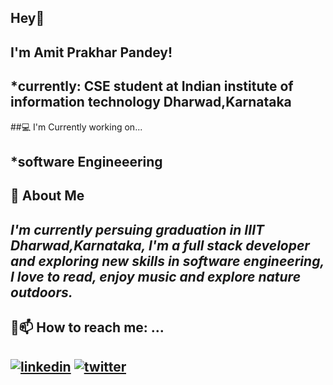 ## Hey👋
I'm Amit Prakhar Pandey!
---
*currently: CSE student at Indian institute of information technology Dharwad,Karnataka
---
##💻 I'm Currently working on...

*software Engineeering
---
## 🚀 About Me
*I'm currently persuing graduation in IIIT Dharwad,Karnataka, I'm a full stack  developer and exploring new skills in software engineering, I love to read, enjoy music and explore nature outdoors.*
---
## 🔗📫 How to reach me: ...
[![linkedin](https://img.shields.io/badge/linkedin-0A66C2?style=for-the-badge&logo=linkedin&logoColor=white)](https://www.linkedin.com/in/amit-prakhar-pandey-b537851b0/)
[![twitter](https://img.shields.io/badge/twitter-1DA1F2?style=for-the-badge&logo=twitter&logoColor=white)](https://twitter.com/amit_prakhar?t=Q0zAbEj26VYWmRtTcPR-Yw&s=09)
---


<!--
**amit012-bit/amit012-bit** is a ✨ _special_ ✨ repository because its `README.md` (this file) appears on your GitHub profile.

Here are some ideas to get you started:

- 🔭 I’m currently working on ...
- 🌱 I’m currently learning ...
- 👯 I’m looking to collaborate on ...
- 🤔 I’m looking for help with ...
- 💬 Ask me about ...
- 📫 How to reach me: ...
- 😄 Pronouns: ...
- ⚡ Fun fact: ...
-->
